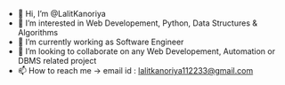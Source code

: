 - 👋 Hi, I’m @LalitKanoriya
- 👀 I’m interested in  Web Developement, Python, Data Structures & Algorithms
- 🌱 I’m currently working as Software Engineer
- 💞️ I’m looking to collaborate on any Web Developement, Automation or DBMS related project
- 📫 How to reach me -> email id : lalitkanoriya112233@gmail.com

<!---
LalitKanoriya/LalitKanoriya is a ✨ special ✨ repository because its `README.md` (this file) appears on your GitHub profile.
You can click the Preview link to take a look at your changes.
--->
